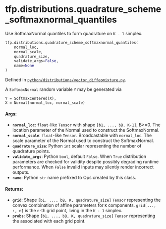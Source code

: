 <div itemscope itemtype="http://developers.google.com/ReferenceObject">
<meta itemprop="name" content="tfp.distributions.quadrature_scheme_softmaxnormal_quantiles" />
<meta itemprop="path" content="Stable" />
</div>

# tfp.distributions.quadrature_scheme_softmaxnormal_quantiles

Use SoftmaxNormal quantiles to form quadrature on `K - 1` simplex.

``` python
tfp.distributions.quadrature_scheme_softmaxnormal_quantiles(
    normal_loc,
    normal_scale,
    quadrature_size,
    validate_args=False,
    name=None
)
```



Defined in [`python/distributions/vector_diffeomixture.py`](https://github.com/tensorflow/probability/tree/master/tensorflow_probability/python/distributions/vector_diffeomixture.py).

<!-- Placeholder for "Used in" -->

A `SoftmaxNormal` random variable `Y` may be generated via

```
Y = SoftmaxCentered(X),
X = Normal(normal_loc, normal_scale)
```

#### Args:


* <b>`normal_loc`</b>: `float`-like `Tensor` with shape `[b1, ..., bB, K-1]`, B>=0.
  The location parameter of the Normal used to construct the SoftmaxNormal.
* <b>`normal_scale`</b>: `float`-like `Tensor`. Broadcastable with `normal_loc`.
  The scale parameter of the Normal used to construct the SoftmaxNormal.
* <b>`quadrature_size`</b>: Python `int` scalar representing the number of quadrature
  points.
* <b>`validate_args`</b>: Python `bool`, default `False`. When `True` distribution
  parameters are checked for validity despite possibly degrading runtime
  performance. When `False` invalid inputs may silently render incorrect
  outputs.
* <b>`name`</b>: Python `str` name prefixed to Ops created by this class.


#### Returns:


* <b>`grid`</b>: Shape `[b1, ..., bB, K, quadrature_size]` `Tensor` representing the
  convex combination of affine parameters for `K` components.
  `grid[..., :, n]` is the `n`-th grid point, living in the `K - 1` simplex.
* <b>`probs`</b>:  Shape `[b1, ..., bB, K, quadrature_size]` `Tensor` representing the
  associated with each grid point.